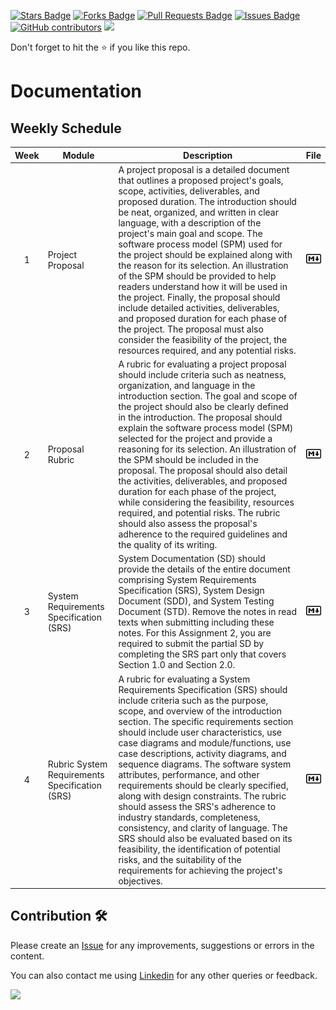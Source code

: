 <a href="https://github.com/drshahizan/software-engineering/stargazers"><img src="https://img.shields.io/github/stars/drshahizan/software-engineering" alt="Stars Badge"/></a>
<a href="https://github.com/drshahizan/software-engineering/network/members"><img src="https://img.shields.io/github/forks/drshahizan/software-engineering" alt="Forks Badge"/></a>
<a href="https://github.com/drshahizan/software-engineering/pulls"><img src="https://img.shields.io/github/issues-pr/drshahizan/software-engineering" alt="Pull Requests Badge"/></a>
<a href="https://github.com/drshahizan/software-engineering"><img src="https://img.shields.io/github/issues/drshahizan/software-engineering" alt="Issues Badge"/></a>
<a href="https://github.com/drshahizan/software-engineering/graphs/contributors"><img alt="GitHub contributors" src="https://img.shields.io/github/contributors/drshahizan/software-engineering?color=2b9348"></a>
![](https://visitor-badge.glitch.me/badge?page_id=drshahizan/software-engineering)

Don't forget to hit the :star: if you like this repo.

# Documentation

## Weekly Schedule

| Week | Module | Description | File | 
| :-----: | ------ | ------ | :-----: | 
| 1 | Project Proposal|A project proposal is a detailed document that outlines a proposed project's goals, scope, activities, deliverables, and proposed duration. The introduction should be neat, organized, and written in clear language, with a description of the project's main goal and scope. The software process model (SPM) used for the project should be explained along with the reason for its selection. An illustration of the SPM should be provided to help readers understand how it will be used in the project. Finally, the proposal should include detailed activities, deliverables, and proposed duration for each phase of the project. The proposal must also consider the feasibility of the project, the resources required, and any potential risks.|<a href="https://github.com/drshahizan/software-engineering/blob/main/materials/sec01/mod1.md" ><img src="../../images/markdownp.png" width="24px" height="24px" ></a>| 
| 2 | Proposal Rubric | A rubric for evaluating a project proposal should include criteria such as neatness, organization, and language in the introduction section. The goal and scope of the project should also be clearly defined in the introduction. The proposal should explain the software process model (SPM) selected for the project and provide a reasoning for its selection. An illustration of the SPM should be included in the proposal. The proposal should also detail the activities, deliverables, and proposed duration for each phase of the project, while considering the feasibility, resources required, and potential risks. The rubric should also assess the proposal's adherence to the required guidelines and the quality of its writing. |<a href="https://docs.google.com/spreadsheets/d/1Cy_X_OmlN0MI9PNEMSZasIAMD_0nilqz/edit?usp=sharing&ouid=116754994049085925053&rtpof=true&sd=true" ><img src="../../images/markdownp.png" width="24px" height="24px" ></a>| 
| 3 | System Requirements Specification (SRS) | System Documentation (SD) should provide the details of the entire document comprising System Requirements Specification (SRS), System Design Document (SDD), and System Testing Document (STD). Remove the notes in read texts when submitting including these notes. For this Assignment 2, you are required to submit the partial SD by completing the SRS part only that covers Section 1.0 and Section 2.0. |<a href="https://github.com/drshahizan/software-engineering/blob/main/materials/sec01/mod3.md" ><img src="../../images/markdownp.png" width="24px" height="24px" ></a>| 
| 4 | Rubric System Requirements Specification (SRS) | A rubric for evaluating a System Requirements Specification (SRS) should include criteria such as the purpose, scope, and overview of the introduction section. The specific requirements section should include user characteristics, use case diagrams and module/functions, use case descriptions, activity diagrams, and sequence diagrams. The software system attributes, performance, and other requirements should be clearly specified, along with design constraints. The rubric should assess the SRS's adherence to industry standards, completeness, consistency, and clarity of language. The SRS should also be evaluated based on its feasibility, the identification of potential risks, and the suitability of the requirements for achieving the project's objectives. |<a href="https://docs.google.com/spreadsheets/d/13n0vPCpzcVQr2SplB0wEvpQi4i2GZgOQ/edit?usp=sharing&ouid=116754994049085925053&rtpof=true&sd=true" ><img src="../../images/markdownp.png" width="24px" height="24px" ></a>|


## Contribution 🛠️
Please create an [Issue](https://github.com/drshahizan/software-engineering/issues) for any improvements, suggestions or errors in the content.

You can also contact me using [Linkedin](https://www.linkedin.com/in/drshahizan/) for any other queries or feedback.

![](https://visitor-badge.glitch.me/badge?page_id=drshahizan)

